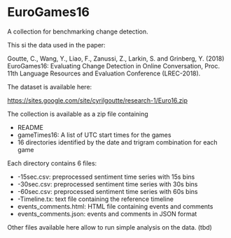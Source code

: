# EuroGames16

A collection for benchmarking change detection.

This si the data used in the paper:

Goutte, C., Wang, Y., Liao, F., Zanussi, Z., Larkin, S. and Grinberg, Y. (2018) EuroGames16: Evaluating Change Detection in Online Conversation, Proc. 11th Language Resources and Evaluation Conference (LREC-2018).

The dataset is available here:

https://sites.google.com/site/cyrilgoutte/research-1/Euro16.zip

The collection is available as a zip file containing

* README
* gameTimes16: A list of UTC start times for the games
* 16 directories identified by the date and trigram combination for each game

Each directory contains 6 files:
* -15sec.csv: preprocessed sentiment time series with 15s bins
* -30sec.csv: preprocessed sentiment time series with 30s bins
* -60sec.csv: preprocessed sentiment time series with 60s bins
* -Timeline.tx: text file containing the reference timeline
* events_comments.html: HTML file containing events and comments
* events_comments.json: events and comments in JSON format

Other files available here allow to run simple analysis on the data. (tbd)
